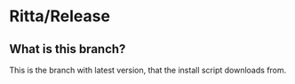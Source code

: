 # Ritta/Release


## What is this branch?

This is the branch with latest version, that the install script downloads from.
